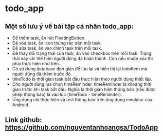 # todo_app

## Một số lưu ý về bài tập cá nhân todo_app:
+ Để thêm task, ấn nút FloatingButton.
+ Để xóa task, ấn icon thùng rác trên mỗi task.
+ Để sửa task, ấn vào chính task trên mỗi task.
+ Để thay đổi trạng thái của task, ấn vào checkbox trên mỗi task. 
Trạng thái này chỉ thể hiện người dùng đã hoàn thành. Còn nếu muốn xóa thì phải thực hiện như trên.
+ Có sử dụng database đơn giản để lưu lại và hiển thị lại todoItem mà người dùng đã thêm trước đó.
+ timeTodo là thời gian task bắt đầu thực hiện theo người dùng thiết lập.
+ Cho người dùng lựa chọn timeReminder. timeReminder là khoảng thời gian trước khi task bắt đầu.
Nghĩa là thời gian hiện thông báo (nếu được phép thông báo) là vào lúc (timeTodo - timeReminder).
+ Ứng dụng chỉ thực hiện và test thông báo trên ứng dụng emulator của Android.

## Link github: https://github.com/nguyentanhoangsa/TodoApp
